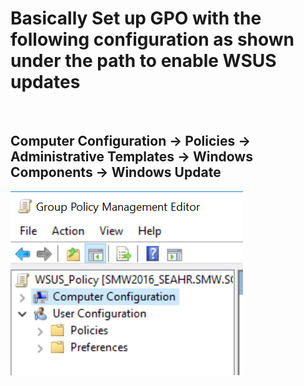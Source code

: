 # Basically Set up GPO with the following configuration as shown under the path to enable WSUS updates  
<br>

## Computer Configuration -> Policies -> Administrative Templates -> Windows Components -> Windows Update  

![image](../images/Pasted%20image%2020230719132024.png)
